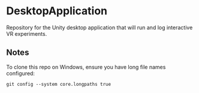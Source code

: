 # DesktopApplication
Repository for the Unity desktop application that will run and log interactive VR experiments.

## Notes

To clone this repo on Windows, ensure you have long file names configured:

    git config --system core.longpaths true